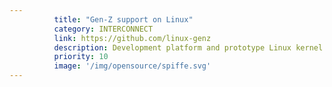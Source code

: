 ```yaml
---
          title: "Gen-Z support on Linux"
          category: INTERCONNECT
          link: https://github.com/linux-genz
          description: Development platform and prototype Linux kernel subsystem for Gen-Z fabric connectivity.
          priority: 10
          image: '/img/opensource/spiffe.svg'
---
```

          